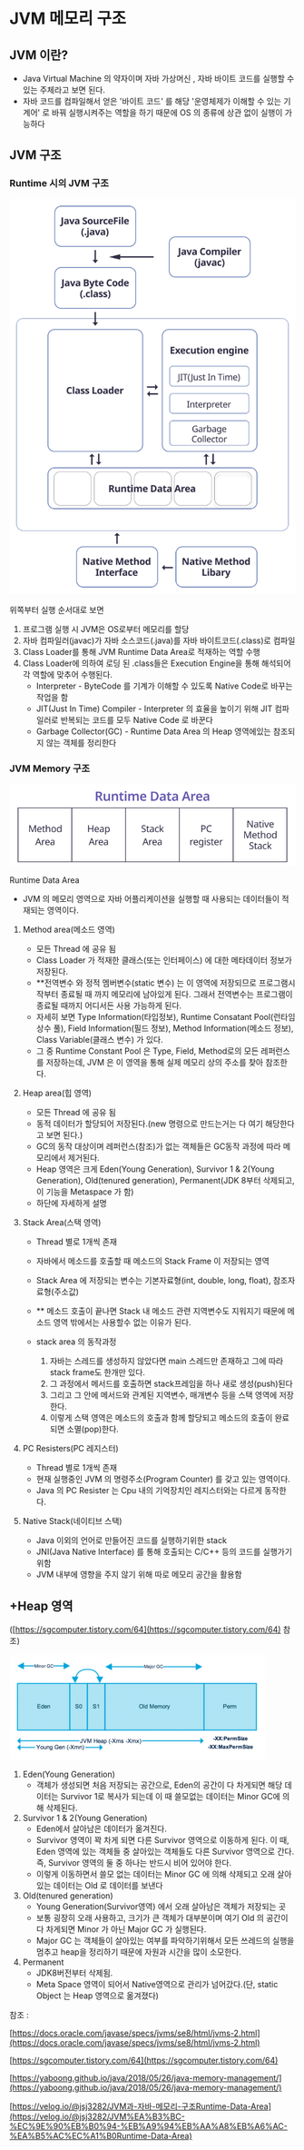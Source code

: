 # JVM 메모리 구조

## JVM 이란?

- Java Virtual Machine 의 약자이며 자바 가상머신 , 자바 바이트 코드를 실행할 수 있는 주체라고 보면 된다.
- 자바 코드를 컴파일해서 얻은 '바이트 코드' 를 해당 '운영체제가 이해할 수 있는 기계어' 로 바꿔 실행시켜주는 역할을 하기 때문에 OS 의 종류에 상관 없이 실행이 가능하다

## JVM 구조

### Runtime 시의 JVM 구조

![JVM-Runtime.svg](jvmImg/JVM-Runtime.svg)

위쪽부터 실행 순서대로 보면

1. 프로그램 실행 시 JVM은 OS로부터 메모리를 할당
2. 자바 컴파일러(javac)가 자바 소스코드(.java)를 자바 바이트코드(.class)로 컴파일
3. Class Loader를 통해 JVM Runtime Data Area로 적재하는 역할 수행
4. Class Loader에 의하여 로딩 된 .class들은 Execution Engine을 통해 해석되어 각 역할에 맞추어 수행된다.
    - Interpreter - ByteCode 를 기계가 이해할 수 있도록 Native Code로 바꾸는 작업을 함
    - JIT(Just In Time) Compiler - Interpreter 의 효율을 높이기 위해 JIT 컴파일러로 반복되는 코드를 모두 Native Code 로 바꾼다
    - Garbage Collector(GC) - Runtime Data Area 의 Heap 영역에있는 참조되지 않는 객체를 정리한다

### JVM Memory 구조

![Runtime_Data_Area.svg](jvmImg/Runtime_Data_Area.svg)

Runtime Data Area

- JVM 의 메모리 영역으로 자바 어플리케이션을 실행할 때 사용되는 데이터들이 적재되는 영역이다.

1. Method area(메소드 영역)
    - 모든 Thread 에 공유 됨
    - Class Loader 가 적재한  클래스(또는 인터페이스) 에 대한 메타데이터 정보가 저장된다.
    - **전역변수 와 정적 멤버변수(static 변수) 는 이 영역에 저장되므로 프로그램시작부터 종료될 때 까지 메모리에 남아있게 된다. 그래서 전역변수는 프로그램이 종료될 때까지 어디서든 사용 가능하게 된다.
    - 자세히 보면 Type Information(타입정보), Runtime Consatant Pool(런타임 상수 풀), Field Information(필드 정보), Method Information(메소드 정보), Class Variable(클래스 변수) 가 있다.
    - 그 중 Runtime Constant Pool 은 Type, Field, Method로의 모든 레퍼런스를 저장하는데, JVM 은 이 영역을 통해 실제 메모리 상의 주소를 찾아 참조한다.

2. Heap area(힙 영역)
    - 모든 Thread 에 공유 됨
    - 동적 데이터가 할당되어 저장된다.(new 명령으로 만드는거는 다 여기 해당한다고 보면 된다.)
    - GC의 동작 대상이며 레퍼런스(참조)가 없는 객체들은 GC동작 과정에 따라 메모리에서 제거된다.
    - Heap 영역은 크게 Eden(Young Generation), Survivor 1 & 2(Young Generation), Old(tenured generation), Permanent(JDK 8부터 삭제되고, 이 기능을 Metaspace 가 함)
    - 하단에 자세하게 설명

3. Stack Area(스택 영역)
    - Thread 별로 1개씩 존재
    - 자바에서 메소드를 호출할 때 메소드의 Stack Frame 이 저장되는 영역
    - Stack Area 에 저장되는 변수는 기본자료형(int, double, long, float), 참조자료형(주소값)
    - ** 메소드 호출이 끝나면 Stack 내 메소드 관련 지역변수도 지워지기 때문에  메소드 영역 밖에서는 사용할수 없는 이유가 된다.

    - stack area 의 동작과정
        1. 자바는 스레드를 생성하지 않았다면 main 스레드만 존재하고 그에 따라 stack frame도 한개만 있다.
        2. 그 과정에서 메서드를 호출하면 stack프레임을 하나 새로 생성(push)된다
        3. 그리고 그 안에 메서드와 관계된 지역변수, 매개변수 등을 스택 영역에 저장한다.
        4. 이렇게 스택 영역은 메소드의 호출과 함께 할당되고 메소드의 호출이 완료되면 소멸(pop)한다.

4. PC Resisters(PC 레지스터)
    - Thread 별로 1개씩 존재
    - 현재 실행중인 JVM 의 명령주소(Program Counter) 를 갖고 있는 영역이다.
    - Java 의 PC Resister 는 Cpu 내의 기억장치인 레지스터와는 다르게 동작한다.

5. Native Stack(네이티브 스택)
    - Java 이외의 언어로 만들어진 코드를 실행하기위한 stack
    - JNI(Java Native Interface) 를 통해 호출되는 C/C++ 등의 코드를 실행가기 위함
    - JVM 내부에 영향을 주지 않기 위해 따로 메모리 공간을 활용함

## +Heap 영역

([https://sgcomputer.tistory.com/64](https://sgcomputer.tistory.com/64) 참조)

![Java-Memory-Model-450x186.png](jvmImg/Java-Memory-Model-450x186.png)

1. Eden(Young Generation)
    - 객체가 생성되면 처음 저장되는 공간으로, Eden의 공간이 다 차게되면 해당 데이터는 Survivor 1로 복사가 되는데 이 때 쓸모없는 데이터는 Minor GC에 의해 삭제된다.
2.  Survivor 1 & 2(Young Generation)
    - Eden에서 살아남은 데이터가 옮겨진다.
    - Survivor 영역이 꽉 차게 되면 다른 Survivor 영역으로 이동하게 된다. 이 때, Eden 영역에 있는 객체들 중 살아있는 객체들도 다른 Survivor 영역으로 간다. 즉, Survivor 영역의 둘 중 하나는 반드시 비어 있어야 한다.
    - 이렇게 이동하면서 쓸모 없는 데이터는 Minor GC 에 의해 삭제되고 오래 살아있는 데이터는 Old 로 데이터를 보낸다
3. Old(tenured generation)
    - Young Generation(Survivor영역) 에서 오래 살아남은 객체가 저장되는 곳
    - 보통 굉장히 오래 사용하고, 크기가 큰 객체가 대부분이며 여기 Old 의 공간이 다 차게되면 Minor 가 아닌 Major GC 가 실행된다.
    - Major GC 는 객체들이 살아있는 여부를 파악하기위해서 모든 쓰레드의 실행을 멈추고 heap을 정리하기 때문에 자원과 시간을 많이 소모한다.
4. Permanent
    - JDK8버전부터 삭제됨.
    - Meta Space 영역이 되어서 Native영역으로 관리가 넘어갔다.(단, static Object 는 Heap 영역으로 옮겨졌다)

참조 :

[https://docs.oracle.com/javase/specs/jvms/se8/html/jvms-2.html](https://docs.oracle.com/javase/specs/jvms/se8/html/jvms-2.html)

[https://sgcomputer.tistory.com/64](https://sgcomputer.tistory.com/64)

[https://yaboong.github.io/java/2018/05/26/java-memory-management/](https://yaboong.github.io/java/2018/05/26/java-memory-management/)

[https://velog.io/@jsj3282/JVM과-자바-메모리-구조Runtime-Data-Area](https://velog.io/@jsj3282/JVM%EA%B3%BC-%EC%9E%90%EB%B0%94-%EB%A9%94%EB%AA%A8%EB%A6%AC-%EA%B5%AC%EC%A1%B0Runtime-Data-Area)